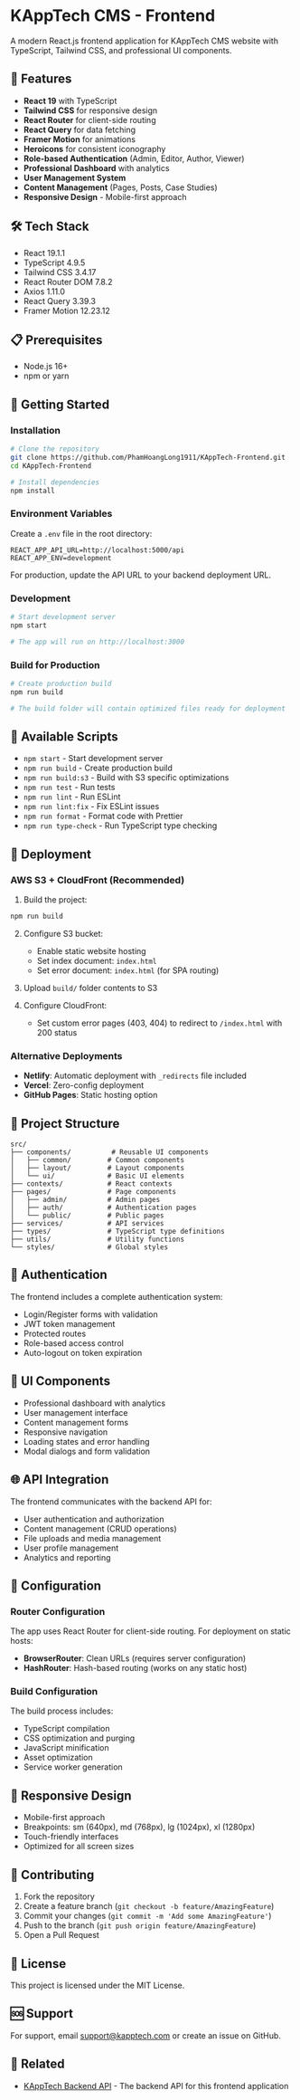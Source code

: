 # KAppTech CMS - Frontend

A modern React.js frontend application for KAppTech CMS website with TypeScript, Tailwind CSS, and professional UI components.

## 🚀 Features

- **React 19** with TypeScript
- **Tailwind CSS** for responsive design
- **React Router** for client-side routing
- **React Query** for data fetching
- **Framer Motion** for animations
- **Heroicons** for consistent iconography
- **Role-based Authentication** (Admin, Editor, Author, Viewer)
- **Professional Dashboard** with analytics
- **User Management System**
- **Content Management** (Pages, Posts, Case Studies)
- **Responsive Design** - Mobile-first approach

## 🛠️ Tech Stack

- React 19.1.1
- TypeScript 4.9.5
- Tailwind CSS 3.4.17
- React Router DOM 7.8.2
- Axios 1.11.0
- React Query 3.39.3
- Framer Motion 12.23.12

## 📋 Prerequisites

- Node.js 16+ 
- npm or yarn

## 🚀 Getting Started

### Installation

```bash
# Clone the repository
git clone https://github.com/PhamHoangLong1911/KAppTech-Frontend.git
cd KAppTech-Frontend

# Install dependencies
npm install
```

### Environment Variables

Create a `.env` file in the root directory:

```env
REACT_APP_API_URL=http://localhost:5000/api
REACT_APP_ENV=development
```

For production, update the API URL to your backend deployment URL.

### Development

```bash
# Start development server
npm start

# The app will run on http://localhost:3000
```

### Build for Production

```bash
# Create production build
npm run build

# The build folder will contain optimized files ready for deployment
```

## 🎯 Available Scripts

- `npm start` - Start development server
- `npm run build` - Create production build
- `npm run build:s3` - Build with S3 specific optimizations
- `npm run test` - Run tests
- `npm run lint` - Run ESLint
- `npm run lint:fix` - Fix ESLint issues
- `npm run format` - Format code with Prettier
- `npm run type-check` - Run TypeScript type checking

## 🚀 Deployment

### AWS S3 + CloudFront (Recommended)

1. Build the project:
```bash
npm run build
```

2. Configure S3 bucket:
   - Enable static website hosting
   - Set index document: `index.html`
   - Set error document: `index.html` (for SPA routing)

3. Upload `build/` folder contents to S3

4. Configure CloudFront:
   - Set custom error pages (403, 404) to redirect to `/index.html` with 200 status

### Alternative Deployments

- **Netlify**: Automatic deployment with `_redirects` file included
- **Vercel**: Zero-config deployment
- **GitHub Pages**: Static hosting option

## 📁 Project Structure

```
src/
├── components/          # Reusable UI components
│   ├── common/         # Common components
│   ├── layout/         # Layout components
│   └── ui/             # Basic UI elements
├── contexts/           # React contexts
├── pages/              # Page components
│   ├── admin/          # Admin pages
│   ├── auth/           # Authentication pages
│   └── public/         # Public pages
├── services/           # API services
├── types/              # TypeScript type definitions
├── utils/              # Utility functions
└── styles/             # Global styles
```

## 🔐 Authentication

The frontend includes a complete authentication system:

- Login/Register forms with validation
- JWT token management
- Protected routes
- Role-based access control
- Auto-logout on token expiration

## 🎨 UI Components

- Professional dashboard with analytics
- User management interface
- Content management forms
- Responsive navigation
- Loading states and error handling
- Modal dialogs and form validation

## 🌐 API Integration

The frontend communicates with the backend API for:

- User authentication and authorization
- Content management (CRUD operations)
- File uploads and media management
- User profile management
- Analytics and reporting

## 🔧 Configuration

### Router Configuration

The app uses React Router for client-side routing. For deployment on static hosts:

- **BrowserRouter**: Clean URLs (requires server configuration)
- **HashRouter**: Hash-based routing (works on any static host)

### Build Configuration

The build process includes:

- TypeScript compilation
- CSS optimization and purging
- JavaScript minification
- Asset optimization
- Service worker generation

## 📱 Responsive Design

- Mobile-first approach
- Breakpoints: sm (640px), md (768px), lg (1024px), xl (1280px)
- Touch-friendly interfaces
- Optimized for all screen sizes

## 🤝 Contributing

1. Fork the repository
2. Create a feature branch (`git checkout -b feature/AmazingFeature`)
3. Commit your changes (`git commit -m 'Add some AmazingFeature'`)
4. Push to the branch (`git push origin feature/AmazingFeature`)
5. Open a Pull Request

## 📄 License

This project is licensed under the MIT License.

## 🆘 Support

For support, email support@kapptech.com or create an issue on GitHub.

## 🔗 Related

- [KAppTech Backend API](https://github.com/PhamHoangLong1911/KAppTech-Backend) - The backend API for this frontend application
